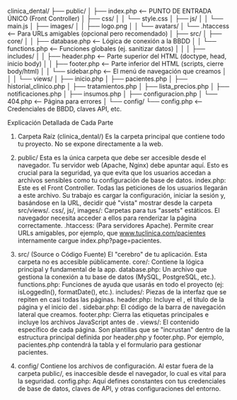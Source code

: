 clinica_dental/
├── public/
│   ├── index.php             <-- PUNTO DE ENTRADA ÚNICO (Front Controller)
│   ├── css/
│   │   └── style.css
│   ├── js/
│   │   └── main.js
│   ├── images/
│   │   ├── logo.png
│   │   └── avatars/
│   └── .htaccess             <-- Para URLs amigables (opcional pero recomendado)
│
├── src/
│   ├── core/
│   │   ├── database.php      <-- Lógica de conexión a la BBDD
│   │   └── functions.php     <-- Funciones globales (ej. sanitizar datos)
│   │
│   ├── includes/
│   │   ├── header.php        <-- Parte superior del HTML (doctype, head, inicio body)
│   │   ├── footer.php        <-- Parte inferior del HTML (scripts, cierre body/html)
│   │   └── sidebar.php       <-- El menú de navegación que creamos
│   │
│   └── views/
│       ├── inicio.php
│       ├── pacientes.php
│       ├── historial_clinico.php
│       ├── tratamientos.php
│       ├── lista_precios.php
│       ├── notificaciones.php
│       ├── insumos.php
│       ├── configuracion.php
│       └── 404.php           <-- Página para errores
│
└── config/
    └── config.php            <-- Credenciales de BBDD, claves API, etc.


Explicación Detallada de Cada Parte
1. Carpeta Raíz (clinica_dental/)
Es la carpeta principal que contiene todo tu proyecto. No se expone directamente a la web.

2. public/
Esta es la única carpeta que debe ser accesible desde el navegador. Tu servidor web (Apache, Nginx) debe apuntar aquí. Esto es crucial para la seguridad, ya que evita que los usuarios accedan a archivos sensibles como tu configuración de base de datos.
index.php: Este es el Front Controller. Todas las peticiones de los usuarios llegarán a este archivo. Su trabajo es cargar la configuración, iniciar la sesión y, basándose en la URL, decidir qué "vista" mostrar desde la carpeta src/views/.
css/, js/, images/: Carpetas para tus "assets" estáticos. El navegador necesita acceder a ellos para renderizar la página correctamente.
.htaccess: (Para servidores Apache). Permite crear URLs amigables, por ejemplo, que www.tuclinica.com/pacientes internamente cargue index.php?page=pacientes.

3. src/ (Source o Código Fuente)
El "cerebro" de tu aplicación. Esta carpeta no es accesible públicamente.
core/: Contiene la lógica principal y fundamental de la app.
database.php: Un archivo que gestiona la conexión a tu base de datos (MySQL, PostgreSQL, etc.).
functions.php: Funciones de ayuda que usarás en todo el proyecto (ej: isLoggedIn(), formatDate(), etc.).
includes/: Piezas de la interfaz que se repiten en casi todas las páginas.
header.php: Incluye el <head>, el título de la página y el inicio del <body>.
sidebar.php: El código de la barra de navegación lateral que creamos.
footer.php: Cierra las etiquetas principales e incluye los archivos JavaScript antes de </body>.
views/: El contenido específico de cada página. Son plantillas que se "incrustan" dentro de la estructura principal definida por header.php y footer.php. Por ejemplo, pacientes.php contendrá la tabla y el formulario para gestionar pacientes.

4. config/
Contiene los archivos de configuración. Al estar fuera de la carpeta public/, es inaccesible desde el navegador, lo cual es vital para la seguridad.
config.php: Aquí defines constantes con tus credenciales de base de datos, claves de API, y otras configuraciones del entorno.
